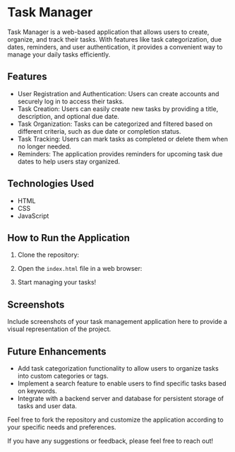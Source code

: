 # Task Manager

Task Manager is a web-based application that allows users to create, organize, and track their tasks. With features like task categorization, due dates, reminders, and user authentication, it provides a convenient way to manage your daily tasks efficiently.

## Features

- User Registration and Authentication: Users can create accounts and securely log in to access their tasks.
- Task Creation: Users can easily create new tasks by providing a title, description, and optional due date.
- Task Organization: Tasks can be categorized and filtered based on different criteria, such as due date or completion status.
- Task Tracking: Users can mark tasks as completed or delete them when no longer needed.
- Reminders: The application provides reminders for upcoming task due dates to help users stay organized.

## Technologies Used

- HTML
- CSS
- JavaScript

## How to Run the Application

1. Clone the repository:

2. Open the `index.html` file in a web browser:

3. Start managing your tasks!

## Screenshots

Include screenshots of your task management application here to provide a visual representation of the project.

## Future Enhancements

- Add task categorization functionality to allow users to organize tasks into custom categories or tags.
- Implement a search feature to enable users to find specific tasks based on keywords.
- Integrate with a backend server and database for persistent storage of tasks and user data.

Feel free to fork the repository and customize the application according to your specific needs and preferences.

If you have any suggestions or feedback, please feel free to reach out!
